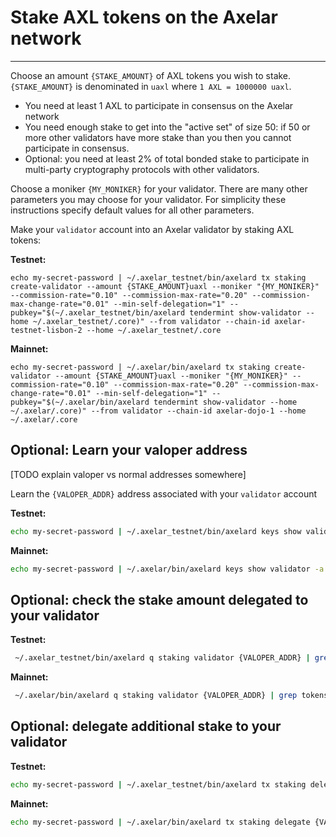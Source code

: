 # Stake AXL tokens on the Axelar network
-----------

Choose an amount `{STAKE_AMOUNT}` of AXL tokens you wish to stake.  `{STAKE_AMOUNT}` is denominated in `uaxl` where `1 AXL = 1000000 uaxl`.

* You need at least 1 AXL to participate in consensus on the Axelar network
* You need enough stake to get into the "active set" of size 50: if 50 or more other validators have more stake than you then you cannot participate in consensus.
* Optional: you need at least 2% of total bonded stake to participate in multi-party cryptography protocols with other validators.

Choose a moniker `{MY_MONIKER}` for your validator.  There are many other parameters you may choose for your validator.  For simplicity these instructions specify default values for all other parameters.

Make your `validator` account into an Axelar validator by staking AXL tokens:

**Testnet:**
```
echo my-secret-password | ~/.axelar_testnet/bin/axelard tx staking create-validator --amount {STAKE_AMOUNT}uaxl --moniker "{MY_MONIKER}" --commission-rate="0.10" --commission-max-rate="0.20" --commission-max-change-rate="0.01" --min-self-delegation="1" --pubkey="$(~/.axelar_testnet/bin/axelard tendermint show-validator --home ~/.axelar_testnet/.core)" --from validator --chain-id axelar-testnet-lisbon-2 --home ~/.axelar_testnet/.core
```

**Mainnet:**
```
echo my-secret-password | ~/.axelar/bin/axelard tx staking create-validator --amount {STAKE_AMOUNT}uaxl --moniker "{MY_MONIKER}" --commission-rate="0.10" --commission-max-rate="0.20" --commission-max-change-rate="0.01" --min-self-delegation="1" --pubkey="$(~/.axelar/bin/axelard tendermint show-validator --home ~/.axelar/.core)" --from validator --chain-id axelar-dojo-1 --home ~/.axelar/.core
```

## Optional: Learn your valoper address

[TODO explain valoper vs normal addresses somewhere]

Learn the `{VALOPER_ADDR}` address associated with your `validator` account

**Testnet:**
```bash
echo my-secret-password | ~/.axelar_testnet/bin/axelard keys show validator -a --bech val --home ~/.axelar_testnet/.core
```

**Mainnet:**
```bash
echo my-secret-password | ~/.axelar/bin/axelard keys show validator -a --bech val --home ~/.axelar/.core
```

## Optional: check the stake amount delegated to your validator

**Testnet:**
```bash
 ~/.axelar_testnet/bin/axelard q staking validator {VALOPER_ADDR} | grep tokens
```

**Mainnet:**
```bash
 ~/.axelar/bin/axelard q staking validator {VALOPER_ADDR} | grep tokens
```

## Optional: delegate additional stake to your validator

**Testnet:**
```bash
echo my-secret-password | ~/.axelar_testnet/bin/axelard tx staking delegate {VALOPER_ADDR} {STAKE_AMOUNT}uaxl --from validator --chain-id axelar-testnet-lisbon-2 --home ~/.axelar_testnet/.core
```

**Mainnet:**
```bash
echo my-secret-password | ~/.axelar/bin/axelard tx staking delegate {VALOPER_ADDR} {STAKE_AMOUNT}uaxl --from validator --chain-id axelar-dojo-1 --home ~/.axelar/.core
```
